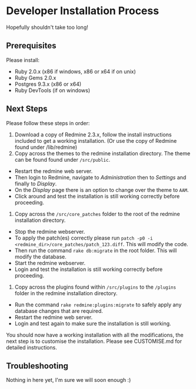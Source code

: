 # Developer Installation Process

Hopefully shouldn't take too long!

## Prerequisites

Please install:

* Ruby 2.0.x (x86 if windows, x86 or x64 if on unix)
* Ruby Gems 2.0.x
* Postgres 9.3.x (x86 or x64)
* Ruby DevTools (if on windows)

## Next Steps

Please follow these steps in order:

1. Download a copy of Redmine 2.3.x, follow the install instructions included to get a working installation. (Or use the copy of Redmine found under /lib/redmine)
1. Copy across the themes to the redmine installation directory. The theme can be found found under `/src/public`.
  * Restart the redmine web server.
  * Then login to Redmine, navigate to *Administration* then to *Settings* and finally to *Display*.
  * On the *Display* page there is an option to change over the theme to `AAM`.
  * Click around and test the installation is still working correctly before proceeding.
1. Copy across the `/src/core_patches` folder to the root of the redmine installation directory.
  * Stop the redmine webserver.
  * To apply the patch(es) correctly please run `patch -p0 -i <redmine_dir>/core_patches/patch_123.diff`. This will modify the code.
  * Then run the command `rake db:migrate` in the root folder. This will modify the database.
  * Start the redmine webserver.
  * Login and test the installation is still working correctly before proceeding.
1. Copy across the plugins found within `/src/plugins` to the `/plugins` folder in the redmine installation directory.
  * Run the command `rake redmine:plugins:migrate` to safely apply any database changes that are required.
  * Restart the redmine web server.
  * Login and test again to make sure the installation is still working.

You should now have a working installation with all the modifications, the next step is to customise the installation. Please see CUSTOMISE.md for detailed instructions.

## Troubleshooting

Nothing in here yet, I'm sure we will soon enough :)